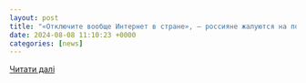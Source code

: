 ```yaml
---
layout: post
title: "«Отключите вообще Интернет в стране», – россияне жалуются на полную блокировку YouTube – росСМИ - | Диалог.UA"
date: 2024-08-08 11:10:23 +0000
categories: [news]
---
```


[Читати далі](https://www.dialog.ua/russia/299556_1723111477)
